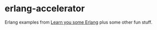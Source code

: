 # erlang-accelerator

Erlang examples from [Learn you some Erlang](https://learnyousomeerlang.com/contents) plus some other fun stuff.